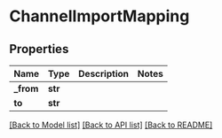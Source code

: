 # ChannelImportMapping


## Properties
Name | Type | Description | Notes
------------ | ------------- | ------------- | -------------
**_from** | **str** |  | 
**to** | **str** |  | 

[[Back to Model list]](../README.md#documentation-for-models) [[Back to API list]](../README.md#documentation-for-api-endpoints) [[Back to README]](../README.md)


